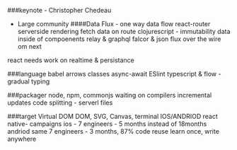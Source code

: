 ###keynote  - Christopher Chedeau 

* Large community
####Data
Flux - one way data flow
react-router serverside rendering
fetch data on route
clojurescript - immutability
data inside of compoenents
  relay & graphql
  falcor & json
  flux over the wire 
  om next

react needs work on realtime & persistance

###language
babel
    arrows
    classes
    async-await
ESlint
typescript & flow - gradual typing

###packager
node, npm, commonjs
waiting on compilers
    incremental updates
    code splitting - serverl files

###target
Virtual DOM
    DOM, SVG, Canvas, terminal
IOS/ANDRIOD
react native- campaigns
    ios - 7 engineers - 5 months instead of 18months
    andriod same 7 engineers - 3 months, 87% code reuse
    learn once, write anywhere



